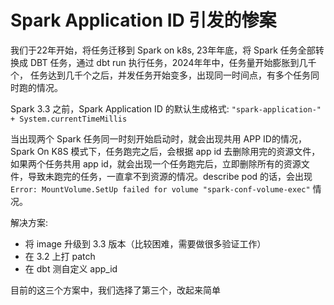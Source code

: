 # Spark Application ID 引发的惨案
我们于22年开始，将任务迁移到 Spark on k8s, 23年年底，将 Spark 任务全部转换成 DBT 任务，通过 dbt run 执行任务，2024年年中，任务量开始膨胀到几千个，
任务达到几千个之后，并发任务开始变多，出现同一时间点，有多个任务同时跑的情况。

Spark 3.3 之前，Spark Application ID 的默认生成格式: ```"spark-application-" + System.currentTimeMillis```

当出现两个 Spark 任务同一时刻开始启动时，就会出现共用 APP ID的情况，Spark On K8S 模式下，任务跑完之后，会根据 app id 去删除用完的资源文件，
如果两个任务共用 app id，就会出现一个任务跑完后，立即删除所有的资源文件，导致未跑完的任务，一直拿不到资源的情况。describe pod 的话，会出现 ```Error: MountVolume.SetUp failed for volume "spark-conf-volume-exec"``` 情况。

解决方案:
- 将 image 升级到 3.3 版本（比较困难，需要做很多验证工作）
- 在 3.2 上打 patch
- 在 dbt 测自定义 app_id

目前的这三个方案中，我们选择了第三个，改起来简单



